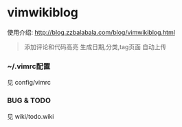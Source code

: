 vimwikiblog
=========

使用介绍: http://blog.zzbalabala.com/blog/vimwikiblog.html

> 添加评论和代码高亮
> 生成日期,分类,tag页面
> 自动上传


### ~/.vimrc配置
见 config/vimrc

### BUG & TODO
见 wiki/todo.wiki
